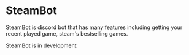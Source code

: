 # SteamBot

SteamBot is discord bot that has many features including getting your recent played game, steam's bestselling games.

SteamBot is in development
